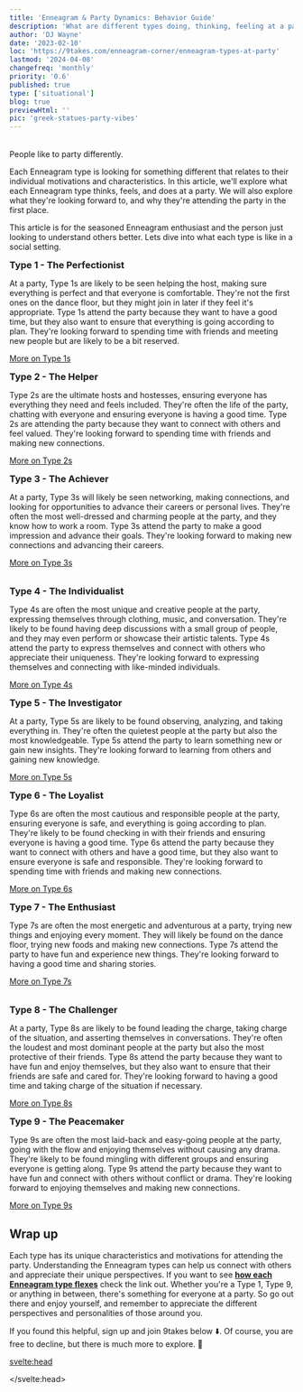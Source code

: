 ```yaml
---
title: 'Enneagram & Party Dynamics: Behavior Guide'
description: 'What are different types doing, thinking, feeling at a party'
author: 'DJ Wayne'
date: '2023-02-10'
loc: 'https://9takes.com/enneagram-corner/enneagram-types-at-party'
lastmod: '2024-04-08'
changefreq: 'monthly'
priority: '0.6'
published: true
type: ['situational']
blog: true
previewHtml: ''
pic: 'greek-statues-party-vibes'
---
```


<script>
	import  PopCard  from "$lib/components/atoms/PopCard.svelte";
	import MarqueeHorizontal from "$lib/components/atoms/MarqueeHorizontal.svelte";
</script>

<div
  style="display: flex;
    justify-content: center;
    margin: 1rem 0;
  "
>
  <PopCard
    image={`/blogs/greek-statues-party-vibes.webp`}
    showIcon={false}
    displayText=""
    altText="party in the street"
    tint={false}
    subtext=""
  />
</div>

<p class="firstLetter">People like to party differently.</p>

Each Enneagram type is looking for something different that relates to their individual motivations and characteristics. In this article, we'll explore what each Enneagram type thinks, feels, and does at a party. We will also explore what they're looking forward to, and why they're attending the party in the first place.

This article is for the seasoned Enneagram enthusiast and the person just looking to understand others better. Lets dive into what each type is like in a social setting.

 <article class="section-content">
   <h3 style="padding: 0; margin: 0">Type 1 - The Perfectionist</h3>

At a party, Type 1s are likely to be seen helping the host, making sure everything is perfect and that everyone is comfortable. They're not the first ones on the dance floor, but they might join in later if they feel it's appropriate. Type 1s attend the party because they want to have a good time, but they also want to ensure that everything is going according to plan. They're looking forward to spending time with friends and meeting new people but are likely to be a bit reserved.

[More on Type 1s](/enneagram-corner/enneagram-type-1)

</article>
  <article class="section-content">
   <h3 style="padding: 0; margin: 0">Type 2 - The Helper</h3>

Type 2s are the ultimate hosts and hostesses, ensuring everyone has everything they need and feels included. They're often the life of the party, chatting with everyone and ensuring everyone is having a good time. Type 2s are attending the party because they want to connect with others and feel valued. They're looking forward to spending time with friends and making new connections.

[More on Type 2s](/enneagram-corner/enneagram-type-2)

</article>
  <article class="section-content">
   <h3 style="padding: 0; margin: 0">Type 3 - The Achiever</h3>

At a party, Type 3s will likely be seen networking, making connections, and looking for opportunities to advance their careers or personal lives. They're often the most well-dressed and charming people at the party, and they know how to work a room. Type 3s attend the party to make a good impression and advance their goals. They're looking forward to making new connections and advancing their careers.

[More on Type 3s](/enneagram-corner/enneagram-type-3)

</article>

<div
  style="display: flex;
    justify-content: center;
    margin: 1rem 0;
  "
>
  <PopCard
    image={`/blogs/greek-statues-at-a-party-female.webp`}
    showIcon={false}
    displayText=""
    altText="greek statues partying"
    tint={false}
    subtext=""
  />
</div>
 <article class="section-content">
   <h3 style="padding: 0; margin: 0">Type 4 - The Individualist</h3>

Type 4s are often the most unique and creative people at the party, expressing themselves through clothing, music, and conversation. They're likely to be found having deep discussions with a small group of people, and they may even perform or showcase their artistic talents. Type 4s attend the party to express themselves and connect with others who appreciate their uniqueness. They're looking forward to expressing themselves and connecting with like-minded individuals.

[More on Type 4s](/enneagram-corner/enneagram-type-4)

</article>
  <article class="section-content">
   <h3 style="padding: 0; margin: 0">Type 5 - The Investigator</h3>

At a party, Type 5s are likely to be found observing, analyzing, and taking everything in. They're often the quietest people at the party but also the most knowledgeable. Type 5s attend the party to learn something new or gain new insights. They're looking forward to learning from others and gaining new knowledge.

[More on Type 5s](/enneagram-corner/enneagram-type-5)

</article>
<div style="overflow: hidden;">
<MarqueeHorizontal displayList={[{name: 'on a first date ❤️', link: '/enneagram-corner/enneagram-types-on-a-first-date'}, {name: 'in stress 😰', link: '/enneagram-corner/enneagram-types-in-stress'}, {name: 'being ghosted 👻', link: '/enneagram-corner/enneagram-types-being-ghosted'}, {name: 'strengths 💪 and weaknesses', link: '/enneagram-corner/enneagram-strengths-and-weaknesses'}, {name: 'communication styles 🙊', link: '/enneagram-corner/enneagram-communication-styles'} ]} />
</div>
 <article class="section-content">
   <h3 style="padding: 0; margin: 0">Type 6 - The Loyalist</h3>

Type 6s are often the most cautious and responsible people at the party, ensuring everyone is safe, and everything is going according to plan. They're likely to be found checking in with their friends and ensuring everyone is having a good time. Type 6s attend the party because they want to connect with others and have a good time, but they also want to ensure everyone is safe and responsible. They're looking forward to spending time with friends and making new connections.

[More on Type 6s](/enneagram-corner/enneagram-type-6)

</article>
  <article class="section-content">
   <h3 style="padding: 0; margin: 0">Type 7 - The Enthusiast</h3>

Type 7s are often the most energetic and adventurous at a party, trying new things and enjoying every moment. They will likely be found on the dance floor, trying new foods and making new connections. Type 7s attend the party to have fun and experience new things. They're looking forward to having a good time and sharing stories.

[More on Type 7s](/enneagram-corner/enneagram-type-7)

</article>

<div
  style="display: flex;
    justify-content: center;
    margin: 1rem 0;
  "
>
  <PopCard
    image={`/blogs/greek-statues-at-party-2.webp`}
    showIcon={false}
    displayText=""
    altText="talking at a party"
    tint={false}
    subtext=""
  />
</div>
 <article class="section-content">
   <h3 style="padding: 0; margin: 0">Type 8 - The Challenger</h3>

At a party, Type 8s are likely to be found leading the charge, taking charge of the situation, and asserting themselves in conversations. They're often the loudest and most dominant people at the party but also the most protective of their friends. Type 8s attend the party because they want to have fun and enjoy themselves, but they also want to ensure that their friends are safe and cared for. They're looking forward to having a good time and taking charge of the situation if necessary.

[More on Type 8s](/enneagram-corner/enneagram-type-8)

</article>
  <article class="section-content">
   <h3 style="padding: 0; margin: 0">Type 9 - The Peacemaker</h3>

Type 9s are often the most laid-back and easy-going people at the party, going with the flow and enjoying themselves without causing any drama. They're likely to be found mingling with different groups and ensuring everyone is getting along. Type 9s attend the party because they want to have fun and connect with others without conflict or drama. They're looking forward to enjoying themselves and making new connections.

[More on Type 9s](/enneagram-corner/enneagram-type-9)

</article>

## Wrap up

Each type has its unique characteristics and motivations for attending the party. Understanding the Enneagram types can help us connect with others and appreciate their unique perspectives. If you want to see <a style="font-weight: bold;" href="/enneagram-corner/how-each-enneagram-flexes" >how each Enneagram type flexes</a> check the link out. Whether you're a Type 1, Type 9, or anything in between, there's something for everyone at a party. So go out there and enjoy yourself, and remember to appreciate the different perspectives and personalities of those around you.

If you found this helpful, sign up and join 9takes below ⬇️. Of course, you are free to decline, but there is much more to explore. 🚀

<svelte:head>

 <script type="application/ld+json">
{
  "@context": "http://schema.org",
  "@type": "BlogPosting",
  "articleBody": "At a party, each Enneagram type will likely do something unique, revealing their motivations and characteristics. In this informative article, we'll explore what each Enneagram type thinks, feels, and does at a party, what they're looking forward to, and why they're attending. Whether you're a seasoned Enneagram enthusiast or just looking to understand others better, this article will give you insights into the different perspectives and motivations at play in social settings.",
  "creator": {
        "@type": "Person",
        "name": "DJ Wayne",
        "sameAs": ["https://www.instagram.com/djwayne3/", "https://www.youtube.com/@djwayne3", "https://www.linkedin.com/in/davidtwayne/", "https://twitter.com/djwayne3"
        ]
      },
  "author": {
      "@type": "Person",
      "name": "DJ Wayne",
      "sameAs": ["https://www.instagram.com/djwayne3/", "https://www.youtube.com/@djwayne3", "https://www.linkedin.com/in/davidtwayne/", "https://twitter.com/djwayne3"
        ]
  },
  "dateModified": {
    "@type": "Date",
    "@value": "2024-04-08"
  },
  "datePublished": {
    "@type": "Date",
    "@value": "2023-02-17"
  },
  "description": "Discover different types of doing, thinking, and feeling at a party.",
  "headline": "Enneagram & Party Dynamics: Behavior Guide",
  "image": {
    "@type": "ImageObject",
    "height": 900,
    "url": "https://9takes.com/blogs/greek-statues-party-vibes.webp",
    "width": 900
  },
  "mainEntityOfPage": {
    "@id": "https://9takes.com/enneagram-corner/enneagram-types-at-party",
    "@type": "WebPage"
  },
  "mentions": {
            "@type": "Thing",
            "name": "Enneagram of Personality",
            "description": "The Enneagram of Personality or simply the Enneagram is a model of the human psyche which is principally understood and taught as a typology of nine interconnected personality types. Although the origins and history of ideas associated with the Enneagram of Personality are disputed contemporary approaches are principally derived from the teachings of the Bolivian psycho-spiritual teacher Oscar Ichazo from the 1950s and the Chilean psychiatrist Claudio Naranjo from the 1970s",
            "SameAs": [
                "https://www.wikidata.org/wiki/Q273047",
                "http://en.wikipedia.org/wiki/Enneagram_of_Personality"
            ]
    },
  "publisher": {
        "@type": "Organization",
        "sameAs": ["https://www.instagram.com/9takesdotcom/", "https://twitter.com/9takesdotcom"],
        "logo": {
          "@type": "ImageObject",
          "url": "https://9takes.com/brand/darkRubix.png"
        },
        "name": "9takes"
      }
}
</script>

</svelte:head>

<style lang="scss">
  @import '../../routes/styles.css';
</style>

